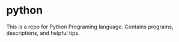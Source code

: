 # python
This is a repo for Python Programing language. Contains programs, descriptions, and helpful tips.
